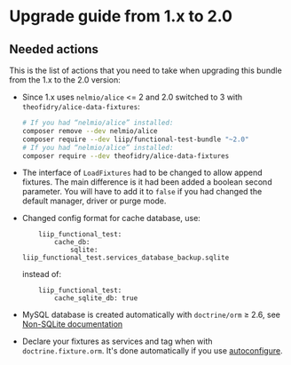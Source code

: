 # Upgrade guide from 1.x to 2.0

## Needed actions
This is the list of actions that you need to take when upgrading this bundle from the 1.x to the 2.0 version:

 *  Since 1.x uses `nelmio/alice` <= 2 and 2.0 switched to 3 with `theofidry/alice-data-fixtures`: 
    ```bash
    # If you had “nelmio/alice” installed:
    composer remove --dev nelmio/alice
    composer require --dev liip/functional-test-bundle "~2.0"
    # If you had “nelmio/alice” installed:
    composer require --dev theofidry/alice-data-fixtures
    ```

 *  The interface of `LoadFixtures` had to be changed to allow append fixtures. The main difference is it had been added
    a boolean second parameter. You will have to add it to `false` if you had changed the default manager, driver
    or purge mode.

 *  Changed config format for cache database, use:
    ```
        liip_functional_test:
            cache_db:
                sqlite: liip_functional_test.services_database_backup.sqlite
    ```
    instead of:
    ```
        liip_functional_test:
            cache_sqlite_db: true
    ```

 * MySQL database is created automatically with `doctrine/orm` ≥ 2.6, see [Non-SQLite documentation](README.md#non-sqlite)
 * Declare your fixtures as services and tag when with `doctrine.fixture.orm`.
   It's done automatically if you use [autoconfigure](https://symfony.com/doc/current/service_container.html#service-container-services-load-example). 
